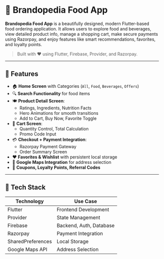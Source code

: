 # 🍔 Brandopedia Food App

**Brandopedia Food App** is a beautifully designed, modern Flutter-based food ordering application. It allows users to explore food and beverages, view detailed product info, manage a shopping cart, make secure payments using Razorpay, and enjoy features like smart recommendations, favorites, and loyalty points.

> Built with ❤️ using Flutter, Firebase, Provider, and Razorpay.

---

## 🚀 Features

- 🏠 **Home Screen** with Categories (`All`, `Food`, `Beverages`, `Offers`)
- 🔍 **Search Functionality** for food items
- 🍽️ **Product Detail Screen**:
  - Ratings, Ingredients, Nutrition Facts
  - Hero Animations for smooth transitions
  - Add to Cart, Buy Now, Favorite Toggle
- 🛒 **Cart Screen**:
  - Quantity Control, Total Calculation
  - Promo Code Input
- 💳 **Checkout + Payment Integration**:
  - Razorpay Payment Gateway
  - Order Summary Screen
- ❤️ **Favorites & Wishlist** with persistent local storage
- 📍 **Google Maps Integration** for address selection
- 🎁 **Coupons, Loyalty Points, Referral Codes**

---

## 🧰 Tech Stack

| Technology       | Use Case                         |
|------------------|----------------------------------|
| Flutter          | Frontend Development             |
| Provider         | State Management                 |
| Firebase         | Backend, Auth, Database          |
| Razorpay         | Payment Integration              |
| SharedPreferences| Local Storage                    |
| Google Maps API  | Address Selection                |
